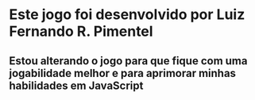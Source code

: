 # Este jogo foi desenvolvido por Luiz Fernando R. Pimentel

## Estou alterando o jogo para que fique com uma jogabilidade melhor e para aprimorar minhas habilidades em JavaScript
